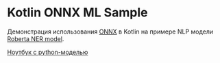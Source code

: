 # Kotlin ONNX ML Sample

Демонстрация использования [ONNX](https://onnxruntime.ai/docs/get-started/with-java.html) в Kotlin на примере NLP
модели [Roberta NER model](https://huggingface.co/xlm-roberta-large-finetuned-conll03-english).


[Ноутбук с python-моделью](./Ml_demo1.ipynb)
